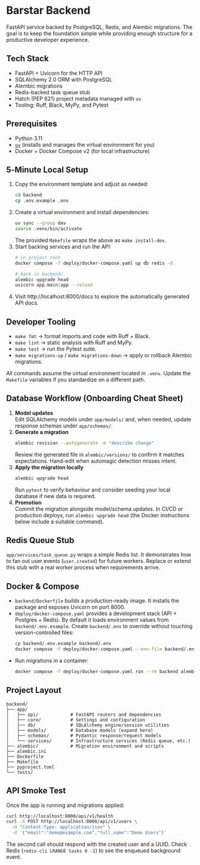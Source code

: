 # Barstar Backend

FastAPI service backed by PostgreSQL, Redis, and Alembic migrations. The goal is to keep the foundation simple while providing enough structure for a productive developer experience.

## Tech Stack
- FastAPI + Uvicorn for the HTTP API
- SQLAlchemy 2.0 ORM with PostgreSQL
- Alembic migrations
- Redis-backed task queue stub
- Hatch (PEP 621) project metadata managed with `uv`
- Tooling: Ruff, Black, MyPy, and Pytest

## Prerequisites
- Python 3.11
- [`uv`](https://docs.astral.sh/uv/latest/) (installs and manages the virtual environment for you)
- Docker + Docker Compose v2 (for local infrastructure)

## 5‑Minute Local Setup
1. Copy the environment template and adjust as needed:
   ```bash
   cd backend
   cp .env.example .env
   ```
2. Create a virtual environment and install dependencies:
   ```bash
   uv sync --group dev
   source .venv/bin/activate
   ```
   The provided `Makefile` wraps the above as `make install-dev`.
3. Start backing services and run the API:
   ```bash
   # in project root
   docker compose -f deploy/docker-compose.yaml up db redis -d

   # back in backend/
   alembic upgrade head
   uvicorn app.main:app --reload
   ```
4. Visit http://localhost:8000/docs to explore the automatically generated API docs.

## Developer Tooling
- `make fmt` → format imports and code with Ruff + Black.
- `make lint` → static analysis with Ruff and MyPy.
- `make test` → run the Pytest suite.
- `make migrations-up` / `make migrations-down` → apply or rollback Alembic migrations.

All commands assume the virtual environment located in `.venv`. Update the `Makefile` variables if you standardize on a different path.

## Database Workflow (Onboarding Cheat Sheet)
1. **Model updates**  
   Edit SQLAlchemy models under `app/models/` and, when needed, update response schemas under `app/schemas/`.
2. **Generate a migration**  
   ```bash
   alembic revision --autogenerate -m "describe change"
   ```
   Review the generated file in `alembic/versions/` to confirm it matches expectations. Hand-edit when automagic detection misses intent.
3. **Apply the migration locally**  
   ```bash
   alembic upgrade head
   ```
   Run `pytest` to verify behaviour and consider seeding your local database if new data is required.
4. **Promotion**  
   Commit the migration alongside model/schema updates. In CI/CD or production deploys, run `alembic upgrade head` (the Docker instructions below include a suitable command).

## Redis Queue Stub
`app/services/task_queue.py` wraps a simple Redis list. It demonstrates how to fan out user events (`user.created`) for future workers. Replace or extend this stub with a real worker process when requirements arrive.

## Docker & Compose
- `backend/Dockerfile` builds a production-ready image. It installs the package and exposes Uvicorn on port 8000.
- `deploy/docker-compose.yaml` provides a development stack (API + Postgres + Redis). By default it loads environment values from `backend/.env.example`. Create `backend/.env` to override without touching version-controlled files:
  ```bash
  cp backend/.env.example backend/.env
  docker compose -f deploy/docker-compose.yaml --env-file backend/.env up --build
  ```
- Run migrations in a container:
  ```bash
  docker compose -f deploy/docker-compose.yaml run --rm backend alembic upgrade head
  ```

## Project Layout
```
backend/
├── app/
│   ├── api/            # FastAPI routers and dependencies
│   ├── core/           # Settings and configuration
│   ├── db/             # SQLAlchemy engine/session utilities
│   ├── models/         # Database models (expand here)
│   ├── schemas/        # Pydantic response/request models
│   └── services/       # Infrastructure services (Redis queue, etc.)
├── alembic/            # Migration environment and scripts
├── alembic.ini
├── Dockerfile
├── Makefile
├── pyproject.toml
└── tests/
```

## API Smoke Test
Once the app is running and migrations applied:
```bash
curl http://localhost:8000/api/v1/health
curl -X POST http://localhost:8000/api/v1/users \
  -H "Content-Type: application/json" \
  -d '{"email":"demo@example.com","full_name":"Demo Users"}'
```

The second call should respond with the created user and a UUID. Check Redis (`redis-cli LRANGE tasks 0 -1`) to see the enqueued background event.
